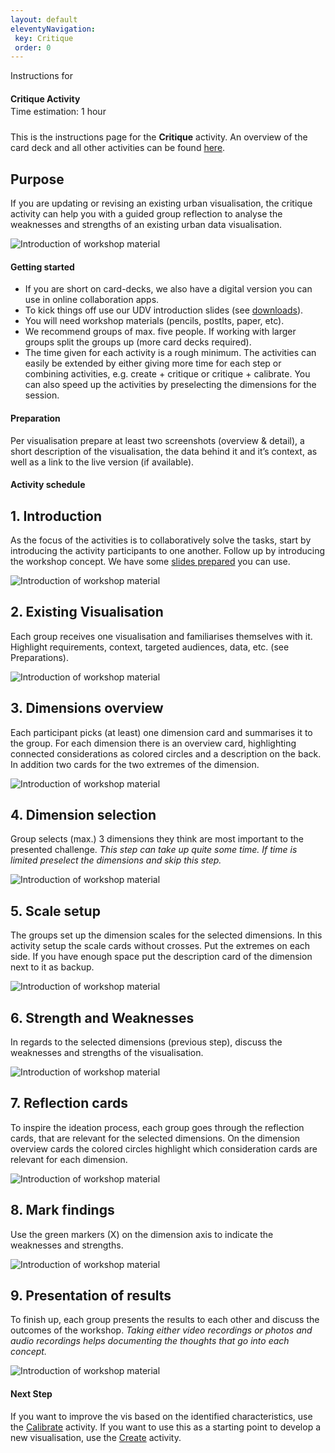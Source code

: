 ```yaml
---
layout: default
eleventyNavigation:
 key: Critique
 order: 0
---
```


<section class="section workshop-section" style="padding-bottom:0;">
Instructions for 
<h4 style="margin-bottom:0.25em;"><strong>Critique Activity</strong></h4>
<span class="project__tags__row--tag">Time estimation: 1 hour</span>
<p style="padding-top:10px;">This is the instructions page for the <b>Critique</b> activity. An overview of the card deck and all other activities can be found <a href="/">here</a>.</p>
</section>

<section class="section instructions-section">
	<div>
		<h2>Purpose</h2>
		<p>If you are updating or revising an existing urban visualisation, the critique activity can help you with a guided group reflection to analyse the weaknesses and strengths of an existing urban data visualisation.</p>
  </div>
	<div>
		<img src="/assets/img/instructions/create-intro.jpg" alt="Introduction of workshop material" />
	</div>
</section>

<section class="section instructions-advice workshop-section workshop-section__focus" style="padding-bottom:0;">
<h4>Getting started</h4>

<ul class="workshop-section__focus-list">
<li class="workshop-section__focus-list-item">
<span class="workshop-section__focus-list-item--headline">If you are short on card-decks, we also have a digital version you can use in online collaboration apps.</span>
</li>
<li class="workshop-section__focus-list-item">
<span class="workshop-section__focus-list-item--headline">To kick things off use our UDV introduction slides (see <a href="/#downloads">downloads</a>).</span>
</li>
<li class="workshop-section__focus-list-item">
<span class="workshop-section__focus-list-item--headline">You will need workshop materials (pencils, postIts, paper, etc).</span>
</li>
<li class="workshop-section__focus-list-item">
<span class="workshop-section__focus-list-item--headline">We recommend groups of max. five people. If working with larger groups split the groups up (more card decks required).</span>
</li>
<li class="workshop-section__focus-list-item">
<span class="workshop-section__focus-list-item--headline">The time given for each activity is a rough minimum. The activities can easily be extended by either giving more time for each step or combining activities, e.g. create + critique or critique + calibrate. You can also speed up the activities by preselecting the dimensions for the session.</span>
</li>
</ul>

</section>

<section class="section workshop-section" style="padding-bottom:0;">
<h4>Preparation</h4>

<p>Per visualisation prepare at least two screenshots (overview & detail), a short description of the visualisation, the data behind it and it’s context, as well as a link to the live version (if available).</p>

<h4>Activity schedule</h4>
</section>

<section class="section instructions-section">
	<div>
		<h2>1. Introduction</h2>
		<p>As the focus of the activities is to collaboratively solve the tasks, start by introducing the activity participants to one another. Follow up by introducing the workshop concept. We have some <a href="/#downloads">slides prepared</a> you can use.</p>
  </div>
	<div>
		<img src="/assets/img/instructions/1-intro.jpg" alt="Introduction of workshop material" />
	</div>
</section>

<section class="section instructions-section">
	<div>
		<h2>2. Existing Visualisation</h2>
		<p>Each group receives one visualisation and familiarises themselves with it. Highlight requirements, context, targeted audiences, data, etc. (see Preparations).</p>
  </div>
	<div>
		<img src="/assets/img/instructions/2-challenge.jpg" alt="Introduction of workshop material" />
	</div>
</section>

<section class="section instructions-section">
	<div>
		<h2>3. Dimensions overview</h2>
		<p>Each participant picks (at least) one dimension card and summarises it to the group. For each dimension there is an overview card, highlighting connected considerations as colored circles and a description on the back. In addition two cards for the two extremes of the dimension.</p>
  </div>
	<div>
		<img src="/assets/img/instructions/3-dimensions.jpg" alt="Introduction of workshop material" />
	</div>
</section>

<section class="section instructions-section">
	<div>
		<h2>4. Dimension selection</h2>
		<p>Group selects (max.) 3 dimensions they think are most important to the  presented challenge. <i>This step can take up quite some time. If time is limited preselect the dimensions and skip this step.</i></p>
  </div>
	<div>
		<img src="/assets/img/instructions/4-dimension-selection.jpg" alt="Introduction of workshop material" />
	</div>
</section>

<section class="section instructions-section">
	<div>
		<h2>5. Scale setup</h2>
		<p>The groups set up the dimension scales for the selected dimensions. In this activity setup the scale cards without crosses. Put the extremes on each side. If you have enough space put the description card of the dimension next to it as backup.</p>
  </div>
	<div>
		<img src="/assets/img/instructions/5-scales.jpg" alt="Introduction of workshop material" />
	</div>
</section>

<section class="section instructions-section">
	<div>
		<h2>6. Strength and Weaknesses</h2>
		<p>In regards to the selected dimensions (previous step), discuss the weaknesses and strengths of the visualisation.</p>
  </div>
	<div>
		<img src="/assets/img/instructions/strength-weakness.jpg" alt="Introduction of workshop material" />
	</div>
</section>

<section class="section instructions-section">
	<div>
		<h2>7. Reflection cards</h2>
		<p>To inspire the ideation process, each group goes through the reflection cards, that are relevant for the selected dimensions. On the dimension overview cards the colored circles highlight which consideration cards are relevant for each dimension.</p>
  </div>
	<div>
		<img src="/assets/img/instructions/8-considerations.jpg" alt="Introduction of workshop material" />
	</div>
</section>

<section class="section instructions-section">
	<div>
		<h2>8. Mark findings</h2>
		<p>Use the green markers (X) on the dimension axis to indicate the weaknesses and strengths.</p>
  </div>
	<div>
		<img src="/assets/img/instructions/6-goals.jpg" alt="Introduction of workshop material" />
	</div>
</section>

<section class="section instructions-section">
	<div>
		<h2>9. Presentation of results</h2>
		<p>To finish up, each group presents the results to each other and discuss the outcomes of the workshop. <i>Taking either video recordings or photos and audio recordings helps documenting the thoughts that go into each concept.</i></p>
  </div>
	<div>
		<img src="/assets/img/instructions/critique-results.jpg" alt="Introduction of workshop material" />
	</div>
</section>


<section class="section workshop-section">
<h4>Next Step</h4>

<p>If you want to improve the vis based on the identified characteristics, use the <a href="/calibrate/">Calibrate</a> activity. If you want to use this as a starting point to develop a new visualisation, use the <a href="/critique/">Create</a> activity.</p>
</section>
